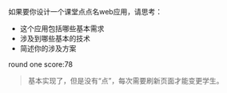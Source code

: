 如果要你设计一个课堂点点名web应用，请思考：
- 这个应用包括哪些基本需求
- 涉及到哪些基本的技术
- 简述你的涉及方案  

round one score:78

> 基本实现了，但是没有“点”，每次需要刷新页面才能变更学生。